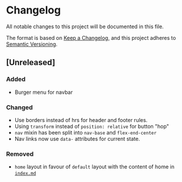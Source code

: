 # Changelog
All notable changes to this project will be documented in this file.

The format is based on [Keep a Changelog](https://keepachangelog.com/en/1.0.0/),
and this project adheres to [Semantic Versioning](https://semver.org/spec/v2.0.0.html).

## [Unreleased]

### Added
- Burger menu for navbar

### Changed
- Use borders instead of hrs for header and footer rules.
- Using `transform` instead of `position: relative` for button "hop" 
- `nav` mixin has been split into `nav-base` and `flex-end-center`
- Nav links now use `data-` attributes for current state.

### Removed
- `home` layout in favour of `default` layout with the content of home in [`index.md`](index.md)